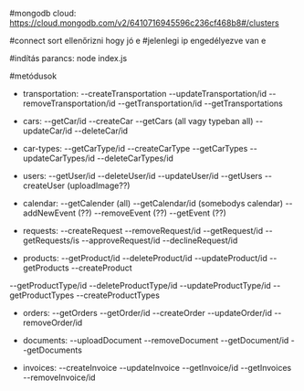 #mongodb cloud:
https://cloud.mongodb.com/v2/6410716945596c236cf468b8#/clusters

#connect sort ellenőrizni hogy jó e
#jelenlegi ip engedélyezve van e 

#indítás parancs: node index.js

#metódusok

- transportation:
--createTransportation
--updateTransportation/id
--removeTransportation/id
--getTransportation/id
--getTransportations

- cars:
--getCar/id
--createCar
--getCars (all vagy typeban all)
--updateCar/id
--deleteCar/id

- car-types: 
--getCarType/id
--createCarType
--getCarTypes
--updateCarTypes/id
--deleteCarTypes/id

- users:
--getUser/id
--deleteUser/id
--updateUser/id
--getUsers
--createUser (uploadImage??)

- calendar: 
--getCalender (all)
--getCalendar/id (somebodys calendar)
--addNewEvent (??)
--removeEvent (??)
--getEvent (??)

- requests: 
--createRequest
--removeRequest/id
--getRequest/id
--getRequests/is
--approveRequest/id
--declineRequest/id

- products:
--getProduct/id
--deleteProduct/id
--updateProduct/id
--getProducts
--createProduct

--getProductType/id
--deleteProductType/id
--updateProductType/id
--getProductTypes
--createProductTypes

- orders:
--getOrders
--getOrder/id
--createOrder
--updateOrder/id
--removeOrder/id

- documents:
--uploadDocument
--removeDocument
--getDocument/id
--getDocuments

- invoices:
--createInvoice
--updateInvoice
--getInvoice/id
--getInvoices
--removeInvoice/id